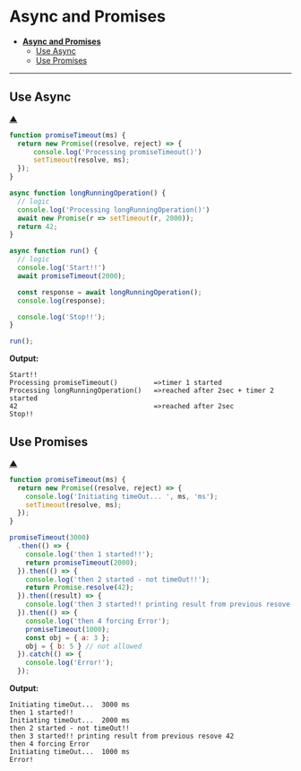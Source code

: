 # **Async and Promises**

- [**Async and Promises**](#async-and-promises)
  - [Use Async](#use-async)
  - [Use Promises](#use-promises)
  
<!---------------------Variables Declaration----------------------------->

---

## Use Async

[&#9650;](#async-and-promises)

```js
function promiseTimeout(ms) {
  return new Promise((resolve, reject) => {
      console.log('Processing promiseTimeout()')
      setTimeout(resolve, ms);
  });
}

async function longRunningOperation() {
  // logic
  console.log('Processing longRunningOperation()')
  await new Promise(r => setTimeout(r, 2000));
  return 42;
}

async function run() {
  // logic
  console.log('Start!!')
  await promiseTimeout(2000);

  const response = await longRunningOperation();
  console.log(response);

  console.log('Stop!!');
}

run();
```

**Output:**

```text
Start!!
Processing promiseTimeout()         =>timer 1 started
Processing longRunningOperation()   =>reached after 2sec + timer 2 started
42                                  =>reached after 2sec
Stop!!
```

## Use Promises

[&#9650;](#async-and-promises)

```js
function promiseTimeout(ms) {
  return new Promise((resolve, reject) => {
    console.log('Initiating timeOut... ', ms, 'ms');
    setTimeout(resolve, ms);
  });
}

promiseTimeout(3000)
  .then(() => {
    console.log('then 1 started!!');
    return promiseTimeout(2000);
  }).then(() => {
    console.log('then 2 started - not timeOut!!');
    return Promise.resolve(42);
  }).then((result) => {
    console.log('then 3 started!! printing result from previous resove ' + result);
  }).then(() => {
    console.log('then 4 forcing Error');
    promiseTimeout(1000);
    const obj = { a: 3 };
    obj = { b: 5 } // not allowed
  }).catch(() => {
    console.log('Error!');
  });
```

**Output:**

```text
Initiating timeOut...  3000 ms
then 1 started!!
Initiating timeOut...  2000 ms
then 2 started - not timeOut!!
then 3 started!! printing result from previous resove 42
then 4 forcing Error
Initiating timeOut...  1000 ms
Error!
```
